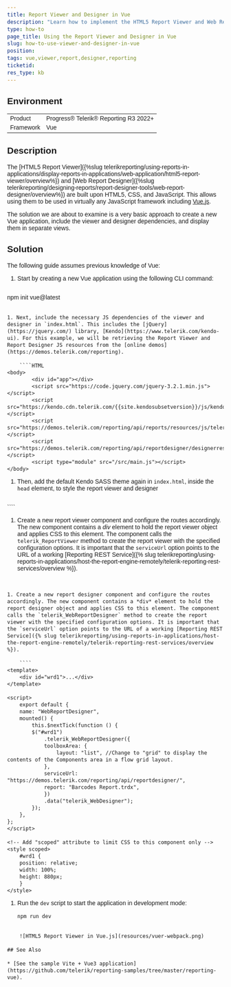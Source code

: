 ```yaml
---
title: Report Viewer and Designer in Vue
description: "Learn how to implement the HTML5 Report Viewer and Web Report Designer in a Vue application."
type: how-to
page_title: Using the Report Viewer and Designer in Vue
slug: how-to-use-viewer-and-designer-in-vue
position: 
tags: vue,viewer,report,designer,reporting
ticketid:
res_type: kb
---
```


## Environment

<table>
	<tr>
		<td>Product</td>
		<td>Progress® Telerik® Reporting R3 2022+</td>
	</tr>
	<tr>
		<td>Framework</td>
		<td>Vue</td>
	</tr>
</table>


## Description

The [HTML5 Report Viewer]({%slug telerikreporting/using-reports-in-applications/display-reports-in-applications/web-application/html5-report-viewer/overview%}) and [Web Report Designer]({%slug telerikreporting/designing-reports/report-designer-tools/web-report-designer/overview%}) are built upon HTML5, CSS, and JavaScript. This allows using them to be used in virtually any JavaScript framework including [Vue.js](https://vuejs.org/).

The solution we are about to examine is a very basic approach to create a new Vue application, include the viewer and designer dependencies, and display them in separate views.

## Solution

The following guide assumes previous knowledge of Vue:

1. Start by creating a new Vue application using the following CLI command:

	````PowerShell
npm init vue@latest
````

1. Next, include the necessary JS dependencies of the viewer and designer in `index.html`. This includes the [jQuery](https://jquery.com/) library, [Kendo](https://www.telerik.com/kendo-ui). For this example, we will be retrieving the Report Viewer and Report Designer JS resources from the [online demos](https://demos.telerik.com/reporting).

	````HTML
<body>
		<div id="app"></div>
		<script src="https://code.jquery.com/jquery-3.2.1.min.js"></script>
		<script src="https://kendo.cdn.telerik.com/{{site.kendosubsetversion}}/js/kendo.all.min.js"></script>
		<script src="https://demos.telerik.com/reporting/api/reports/resources/js/telerikReportViewer"></script>
		<script src="https://demos.telerik.com/reporting/api/reportdesigner/designerresources/js/webReportDesigner"></script>
		<script type="module" src="/src/main.js"></script>
</body>
````
	
1. Then, add the default Kendo SASS theme again in `index.html`, inside the `head` element, to style the report viewer and designer

	````HTML
<link rel="stylesheet" href="https://kendo.cdn.telerik.com/themes/5.9.0/default/default-main.css" />
````

1. Create a new report viewer component and configure the routes accordingly. The new component contains a *div* element to hold the report viewer object and applies CSS to this element. The component calls the `telerik_ReportViewer` method to create the report viewer with the specified configuration options. It is important that the `serviceUrl` option points to the URL of a working [Reporting REST Service]({% slug telerikreporting/using-reports-in-applications/host-the-report-engine-remotely/telerik-reporting-rest-services/overview %}).

	````
<template>
	<div class="hello">
	<h1></h1>
	<div id="reportViewer1">loading...</div>
	</div>
</template>

<script>
export default {
	name: 'ReportViewer',
	data () {
	return {
		msg: 'Welcome to Your Vue.js App'
	}
	},
	mounted () {
	this.$nextTick(function () {
		$('#reportViewer1')
		.telerik_ReportViewer({
			serviceUrl: 'http://demos.telerik.com/reporting/api/reports/',
			reportSource: {
			report: 'Dashboard.trdx'
			},
			viewMode: telerikReportViewer.ViewModes.INTERACTIVE,
			scaleMode: telerikReportViewer.ScaleModes.SPECIFIC,
			scale: 1.0,
			sendEmail: { enabled: true }
		})
	})
	}
}
</script>

<!-- Add "scoped" attribute to limit CSS to this component only -->
<style scoped>
	body {
		font-family: Verdana, Arial;
		margin: 5px;
	}

	#reportViewer1 {
		position: relative;
		width: 80vw;
		height: 1000px;
	}
</style>
````

1. Create a new report designer component and configure the routes accordingly. The new component contains a *div* element to hold the report designer object and applies CSS to this element. The component calls the `telerik_WebReportDesigner` method to create the report viewer with the specified configuration options. It is important that the `serviceUrl` option points to the URL of a working [Reporting REST Service]({% slug telerikreporting/using-reports-in-applications/host-the-report-engine-remotely/telerik-reporting-rest-services/overview %}).

	````
<template>
	<div id="wrd1">...</div>
</template>

<script>
	export default {
	name: "WebReportDesigner",
	mounted() {
		this.$nextTick(function () {
		$("#wrd1")
			.telerik_WebReportDesigner({
			toolboxArea: {
				layout: "list", //Change to "grid" to display the contents of the Components area in a flow grid layout.
			},
			serviceUrl: "https://demos.telerik.com/reporting/api/reportdesigner/",
			report: "Barcodes Report.trdx",
			})
			.data("telerik_WebDesigner");
		});
	},
};
</script>

<!-- Add "scoped" attribute to limit CSS to this component only -->
<style scoped>
	#wrd1 {
	position: relative;
	width: 100%;
	height: 880px;
	}
</style>
````

1. Run the `dev` script to start the application in development mode:

	````PowerShell
	npm run dev
````
	
	![HTML5 Report Viewer in Vue.js](resources/vuer-webpack.png)
	
## See Also

* [See the sample Vite + Vue3 application](https://github.com/telerik/reporting-samples/tree/master/reporting-vue).
